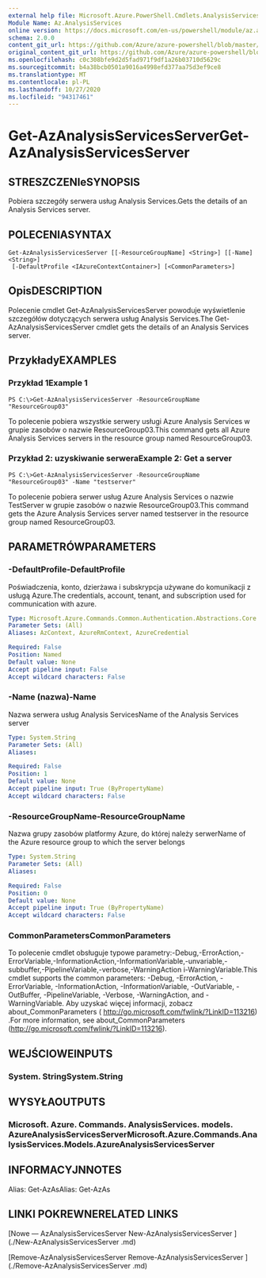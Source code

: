 ```yaml
---
external help file: Microsoft.Azure.PowerShell.Cmdlets.AnalysisServices.dll-Help.xml
Module Name: Az.AnalysisServices
online version: https://docs.microsoft.com/en-us/powershell/module/az.analysisservices/get-azanalysisservicesserver
schema: 2.0.0
content_git_url: https://github.com/Azure/azure-powershell/blob/master/src/AnalysisServices/AnalysisServices/help/Get-AzAnalysisServicesServer.md
original_content_git_url: https://github.com/Azure/azure-powershell/blob/master/src/AnalysisServices/AnalysisServices/help/Get-AzAnalysisServicesServer.md
ms.openlocfilehash: c0c308bfe9d2d5fad971f9df1a26b03710d5629c
ms.sourcegitcommit: b4a38bcb0501a9016a4998efd377aa75d3ef9ce8
ms.translationtype: MT
ms.contentlocale: pl-PL
ms.lasthandoff: 10/27/2020
ms.locfileid: "94317461"
---
```

# <span data-ttu-id="4b998-101">Get-AzAnalysisServicesServer</span><span class="sxs-lookup"><span data-stu-id="4b998-101">Get-AzAnalysisServicesServer</span></span>

## <span data-ttu-id="4b998-102">STRESZCZENIe</span><span class="sxs-lookup"><span data-stu-id="4b998-102">SYNOPSIS</span></span>
<span data-ttu-id="4b998-103">Pobiera szczegóły serwera usług Analysis Services.</span><span class="sxs-lookup"><span data-stu-id="4b998-103">Gets the details of an Analysis Services server.</span></span>

## <span data-ttu-id="4b998-104">POLECENIA</span><span class="sxs-lookup"><span data-stu-id="4b998-104">SYNTAX</span></span>

```
Get-AzAnalysisServicesServer [[-ResourceGroupName] <String>] [[-Name] <String>]
 [-DefaultProfile <IAzureContextContainer>] [<CommonParameters>]
```

## <span data-ttu-id="4b998-105">Opis</span><span class="sxs-lookup"><span data-stu-id="4b998-105">DESCRIPTION</span></span>
<span data-ttu-id="4b998-106">Polecenie cmdlet Get-AzAnalysisServicesServer powoduje wyświetlenie szczegółów dotyczących serwera usług Analysis Services.</span><span class="sxs-lookup"><span data-stu-id="4b998-106">The Get-AzAnalysisServicesServer cmdlet gets the details of an Analysis Services server.</span></span>

## <span data-ttu-id="4b998-107">Przykłady</span><span class="sxs-lookup"><span data-stu-id="4b998-107">EXAMPLES</span></span>

### <span data-ttu-id="4b998-108">Przykład 1</span><span class="sxs-lookup"><span data-stu-id="4b998-108">Example 1</span></span>
```
PS C:\>Get-AzAnalysisServicesServer -ResourceGroupName "ResourceGroup03"
```

<span data-ttu-id="4b998-109">To polecenie pobiera wszystkie serwery usługi Azure Analysis Services w grupie zasobów o nazwie ResourceGroup03.</span><span class="sxs-lookup"><span data-stu-id="4b998-109">This command gets all Azure Analysis Services servers in the resource group named ResourceGroup03.</span></span>

### <span data-ttu-id="4b998-110">Przykład 2: uzyskiwanie serwera</span><span class="sxs-lookup"><span data-stu-id="4b998-110">Example 2: Get a server</span></span>
```
PS C:\>Get-AzAnalysisServicesServer -ResourceGroupName "ResourceGroup03" -Name "testserver"
```

<span data-ttu-id="4b998-111">To polecenie pobiera serwer usług Azure Analysis Services o nazwie TestServer w grupie zasobów o nazwie ResourceGroup03.</span><span class="sxs-lookup"><span data-stu-id="4b998-111">This command gets the Azure Analysis Services server named testserver in the resource group named ResourceGroup03.</span></span>

## <span data-ttu-id="4b998-112">PARAMETRÓW</span><span class="sxs-lookup"><span data-stu-id="4b998-112">PARAMETERS</span></span>

### <span data-ttu-id="4b998-113">-DefaultProfile</span><span class="sxs-lookup"><span data-stu-id="4b998-113">-DefaultProfile</span></span>
<span data-ttu-id="4b998-114">Poświadczenia, konto, dzierżawa i subskrypcja używane do komunikacji z usługą Azure.</span><span class="sxs-lookup"><span data-stu-id="4b998-114">The credentials, account, tenant, and subscription used for communication with azure.</span></span>

```yaml
Type: Microsoft.Azure.Commands.Common.Authentication.Abstractions.Core.IAzureContextContainer
Parameter Sets: (All)
Aliases: AzContext, AzureRmContext, AzureCredential

Required: False
Position: Named
Default value: None
Accept pipeline input: False
Accept wildcard characters: False
```

### <span data-ttu-id="4b998-115">-Name (nazwa)</span><span class="sxs-lookup"><span data-stu-id="4b998-115">-Name</span></span>
<span data-ttu-id="4b998-116">Nazwa serwera usług Analysis Services</span><span class="sxs-lookup"><span data-stu-id="4b998-116">Name of the Analysis Services server</span></span>

```yaml
Type: System.String
Parameter Sets: (All)
Aliases:

Required: False
Position: 1
Default value: None
Accept pipeline input: True (ByPropertyName)
Accept wildcard characters: False
```

### <span data-ttu-id="4b998-117">-ResourceGroupName</span><span class="sxs-lookup"><span data-stu-id="4b998-117">-ResourceGroupName</span></span>
<span data-ttu-id="4b998-118">Nazwa grupy zasobów platformy Azure, do której należy serwer</span><span class="sxs-lookup"><span data-stu-id="4b998-118">Name of the Azure resource group to which the server belongs</span></span>

```yaml
Type: System.String
Parameter Sets: (All)
Aliases:

Required: False
Position: 0
Default value: None
Accept pipeline input: True (ByPropertyName)
Accept wildcard characters: False
```

### <span data-ttu-id="4b998-119">CommonParameters</span><span class="sxs-lookup"><span data-stu-id="4b998-119">CommonParameters</span></span>
<span data-ttu-id="4b998-120">To polecenie cmdlet obsługuje typowe parametry:-Debug,-ErrorAction,-ErrorVariable,-InformationAction,-InformationVariable,-unvariable,-subbuffer,-PipelineVariable,-verbose,-WarningAction i-WarningVariable.</span><span class="sxs-lookup"><span data-stu-id="4b998-120">This cmdlet supports the common parameters: -Debug, -ErrorAction, -ErrorVariable, -InformationAction, -InformationVariable, -OutVariable, -OutBuffer, -PipelineVariable, -Verbose, -WarningAction, and -WarningVariable.</span></span> <span data-ttu-id="4b998-121">Aby uzyskać więcej informacji, zobacz about_CommonParameters ( http://go.microsoft.com/fwlink/?LinkID=113216) .</span><span class="sxs-lookup"><span data-stu-id="4b998-121">For more information, see about_CommonParameters (http://go.microsoft.com/fwlink/?LinkID=113216).</span></span>

## <span data-ttu-id="4b998-122">WEJŚCIOWE</span><span class="sxs-lookup"><span data-stu-id="4b998-122">INPUTS</span></span>

### <span data-ttu-id="4b998-123">System. String</span><span class="sxs-lookup"><span data-stu-id="4b998-123">System.String</span></span>

## <span data-ttu-id="4b998-124">WYSYŁA</span><span class="sxs-lookup"><span data-stu-id="4b998-124">OUTPUTS</span></span>

### <span data-ttu-id="4b998-125">Microsoft. Azure. Commands. AnalysisServices. models. AzureAnalysisServicesServer</span><span class="sxs-lookup"><span data-stu-id="4b998-125">Microsoft.Azure.Commands.AnalysisServices.Models.AzureAnalysisServicesServer</span></span>

## <span data-ttu-id="4b998-126">INFORMACYJN</span><span class="sxs-lookup"><span data-stu-id="4b998-126">NOTES</span></span>
<span data-ttu-id="4b998-127">Alias: Get-AzAs</span><span class="sxs-lookup"><span data-stu-id="4b998-127">Alias: Get-AzAs</span></span>

## <span data-ttu-id="4b998-128">LINKI POKREWNE</span><span class="sxs-lookup"><span data-stu-id="4b998-128">RELATED LINKS</span></span>

[<span data-ttu-id="4b998-129">Nowe — AzAnalysisServicesServer </span><span class="sxs-lookup"><span data-stu-id="4b998-129">New-AzAnalysisServicesServer </span></span>](./New-AzAnalysisServicesServer .md)

[<span data-ttu-id="4b998-130">Remove-AzAnalysisServicesServer </span><span class="sxs-lookup"><span data-stu-id="4b998-130">Remove-AzAnalysisServicesServer </span></span>](./Remove-AzAnalysisServicesServer .md)
